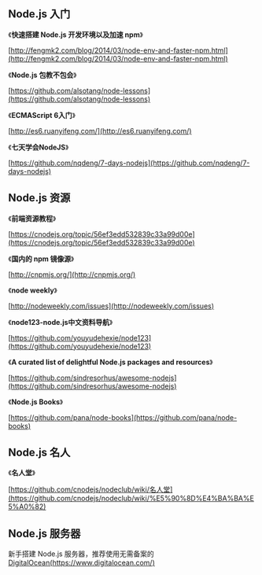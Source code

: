 ## Node.js 入门

《**快速搭建 Node.js 开发环境以及加速 npm**》

[http://fengmk2.com/blog/2014/03/node-env-and-faster-npm.html](http://fengmk2.com/blog/2014/03/node-env-and-faster-npm.html)

《**Node.js 包教不包会**》

[https://github.com/alsotang/node-lessons](https://github.com/alsotang/node-lessons)

《**ECMAScript 6入门**》

[http://es6.ruanyifeng.com/](http://es6.ruanyifeng.com/)

《**七天学会NodeJS**》

[https://github.com/nqdeng/7-days-nodejs](https://github.com/nqdeng/7-days-nodejs)

## Node.js 资源

《**前端资源教程**》

[https://cnodejs.org/topic/56ef3edd532839c33a99d00e](https://cnodejs.org/topic/56ef3edd532839c33a99d00e)

《**国内的 npm 镜像源**》

[http://cnpmjs.org/](http://cnpmjs.org/)

《**node weekly**》

[http://nodeweekly.com/issues](http://nodeweekly.com/issues)

《**node123-node.js中文资料导航**》

[https://github.com/youyudehexie/node123](https://github.com/youyudehexie/node123)

《**A curated list of delightful Node.js packages and resources**》

[https://github.com/sindresorhus/awesome-nodejs](https://github.com/sindresorhus/awesome-nodejs)

《**Node.js Books**》

[https://github.com/pana/node-books](https://github.com/pana/node-books)

## Node.js 名人

《**名人堂**》

[https://github.com/cnodejs/nodeclub/wiki/名人堂](https://github.com/cnodejs/nodeclub/wiki/%E5%90%8D%E4%BA%BA%E5%A0%82)

## Node.js 服务器

新手搭建 Node.js 服务器，推荐使用无需备案的 [DigitalOcean(https://www.digitalocean.com/)](https://www.digitalocean.com/?refcode=eba02656eeb3)